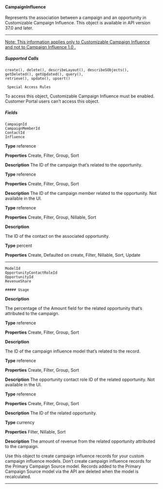 #### CampaignInfluence

Represents the association between a campaign and an opportunity in Customizable Campaign Influence. This object is available in API
version 37.0 and later.


-----

[Note: This information applies only to Customizable Campaign Influence and not to Campaign Influence 1.0 .](https://help.salesforce.com/s/articleView?id=sf.campaigns_influence_original.htm&language=en_US)

##### Supported Calls
```
create(), delete(), describeLayout(), describeSObjects(), getDeleted(), getUpdated(), query(),
retrieve(), update(), upsert()

 Special Access Rules

```
To access this object, Customizable Campaign Influence must be enabled. Customer Portal users can’t access this object.

##### Fields

```
CampaignId
CampaignMemberId
ContactId
Influence

```

**Type**
reference

**Properties**
Create, Filter, Group, Sort

**Description**
The ID of the campaign that’s related to the opportunity.

**Type**
reference

**Properties**
Create, Filter, Group, Sort

**Description**
The ID of the campaign member related to the opportunity. Not available in the
UI.

**Type**
reference

**Properties**
Create, Filter, Group, Nillable, Sort

**Description**

The ID of the contact on the associated opportunity.

**Type**
percent

**Properties**
Create, Defaulted on create, Filter, Nillable, Sort, Update


-----

```
ModelId
OpportunityContactRoleId
OpportunityId
RevenueShare

##### Usage

```

**Description**

The percentage of the Amount field for the related opportunity that’s attributed
to the campaign.

**Type**
reference

**Properties**
Create, Filter, Group, Sort

**Description**

The ID of the campaign influence model that’s related to the record.

**Type**
reference

**Properties**
Create, Filter, Group, Sort

**Description**
The opportunity contact role ID of the related opportunity. Not available in the
UI.

**Type**
reference

**Properties**
Create, Filter, Group, Sort

**Description**
The ID of the related opportunity.

**Type**
currency

**Properties**
Filter, Nillable, Sort

**Description**
The amount of revenue from the related opportunity attributed to the campaign.


Use this object to create campaign influence records for your custom campaign influence models. Don’t create campaign influence
records for the Primary Campaign Source model. Records added to the Primary Campaign Source model via the API are deleted when
the model is recalculated.


-----

